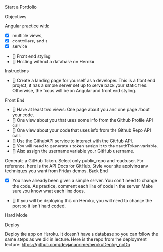 Start a Portfolio

Objectives

Angular practice with:
- [X] multiple views,
- [X] controllers, and a
- [X] service

- [] Front end styling
- [] Hosting without a database on Heroku

Instructions

- [] Create a landing page for yourself as a developer.
     This is a front end project, it has a simple server set up to serve back your
     static files. Otherwise, the focus will be on Angular and front end styling.


Front End

- [] Have at least two views: One page about you and one page about your code.
- [] One view about you that uses some info from the Github Profile API call
- [] One view about your code that uses info from the Github Repo API call.
- [] Use the GithubAPI service to interact with the GitHub API.
- [] You will need to generate a token assign it to the oauthToken variable.
- [] Also assign the username variable your GitHub username.

Generate a GitHub Token. Select only public_repo and read:user.
For reference, here is the API Docs for GitHub.
Style your site applying any techniques you want from Friday demos.
Back End

- [X] You have already been given a simple server. You don't need to change the
      code.  As practice, comment each line of code in the server. Make sure you
      know what each line does.
- [] If you will be deploying this on Heroku, you will need to change the port
     so it isn't hard coded.


Hard Mode

Deploy

Deploy the app on Heroku. It doesn't have a database so you can follow the same steps as we did in lecture.
Here is the repo from the deployment lecture: https://github.com/devjanaprime/herokuDeploy_noDb
